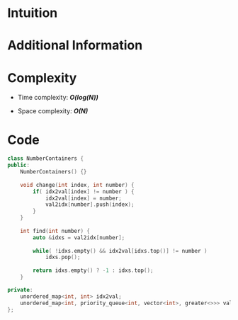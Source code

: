 # Intuition

# Additional Information

# Complexity
- Time complexity: ***O(log(N))***
<!-- Add your time complexity here, e.g. $$O(n)$$ -->

- Space complexity: ***O(N)***
<!-- Add your space complexity here, e.g. $$O(n)$$ -->

# Code
```cpp
class NumberContainers {
public:
    NumberContainers() {}
    
    void change(int index, int number) {
        if( idx2val[index] != number ) {
            idx2val[index] = number;
            val2idx[number].push(index);
        }
    }
    
    int find(int number) {
        auto &idxs = val2idx[number];
        
        while( !idxs.empty() && idx2val[idxs.top()] != number )
            idxs.pop();
        
        return idxs.empty() ? -1 : idxs.top();
    }

private:
    unordered_map<int, int> idx2val;
    unordered_map<int, priority_queue<int, vector<int>, greater<>>> val2idx;
};
```
